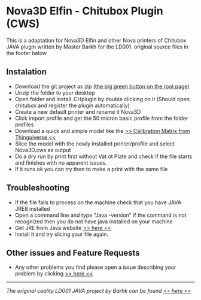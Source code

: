 # Nova3D Elfin - Chitubox Plugin (CWS)

This is a adaptation for Nova3D Elfin and other Nova printers of Chitubox JAVA plugin written by Master Barkh for the LD001. original source files in the footer below

## Instalation

- Download the git project as zip [(the big green button on the root page)](https://github.com/opensourcemanufacturing/Nova3D-Elfin/archive/master.zip)
- Unzip the folder to your desktop
- Open folder and install .CHplugin by double clicking on it (Should open chitubox and register the plugin automatically)
- Create a new default printer and rename it Nova3D
- Click import profile and get the 50 micron basic profile from the folder profiles
- Download a quick and simple model like the [>> Calibration Matrix from Thinguiverse <<](https://www.thingiverse.com/thing:165389)
- Slice the model with the newly installed printer/profile and select Nova3D.cws as output
- Do a dry run by print first without Vat ot Plate and check if the file starts and finishes with no apparent issues.
- If it runs ok you can try then to make a print with the same file

## Troubleshooting

 - If the file fails to process on the machine check that you have JAVA JRE8 installed
 - Open a command line and type "Java -version" if the command is not recognized then you do not have java installed on your machine
 - Get JRE from Java website [>> here <<](https://www.oracle.com/technetwork/java/javase/downloads/jre8-downloads-2133155.html)
 - Install it and try slicing your file again.

## Other issues and Feature Requests

- Any other problems you find please open a issue describing your problem by clicking [>> here <<](https://github.com/opensourcemanufacturing/Nova3D-Elfin/issues/new)



----
*The original ceality LD001 JAVA project by Barhk can be found [>> here <<](https://www.dropbox.com/sh/9eqqny9e2jqq362/AABAShOrNRETwwQUG7y-CDZOa?dl=0)*
